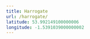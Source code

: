 ```yaml
---
title: Harrogate
url: /harrogate/
latitude: 53.992149100000006
longitude: -1.5391039000000002
---
```

